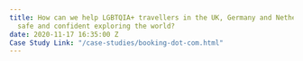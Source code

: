 ```yaml
---
title: How can we help LGBTQIA+ travellers in the UK, Germany and Netherlands feel
  safe and confident exploring the world?
date: 2020-11-17 16:35:00 Z
Case Study Link: "/case-studies/booking-dot-com.html"
---
```


